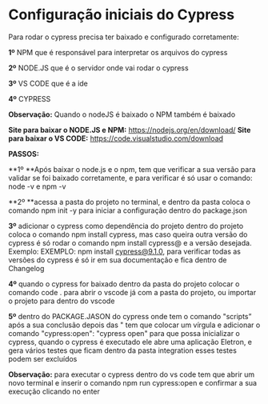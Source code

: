 # Configuração iniciais do Cypress
Para rodar o cypress precisa ter baixado e configurado corretamente:

**1º** NPM que é responsável para interpretar os arquivos do cypress

**2º** NODE.JS que é o servidor onde vai rodar o cypress

**3º** VS CODE que é a ide

**4º** CYPRESS
 
**Observação:** Quando o nodeJS é baixado o NPM também é baixado 
 
**Site para baixar o NODE.JS e NPM:** https://nodejs.org/en/download/
**Site para baixar o VS CODE:** https://code.visualstudio.com/download 

**PASSOS:**

**1º **Após baixar o node.js e o npm,  tem que verificar a sua versão para validar se foi baixado corretamente, e para verificar é só usar o comando: node -v e  npm -v 

**2º **acessa a pasta do projeto no terminal, e dentro da pasta coloca o comando npm init -y para iniciar a configuração dentro do package.json

**3º** adicionar o cypress como dependência do projeto dentro do projeto coloca o comando  npm install cypress, mas caso queira outra versão 
do cypress é só rodar o comando  npm install cypress@ e a versão desejada. Exemplo: EXEMPLO: npm install cypress@9.1.0, para verificar todas as versões do cypress é só ir em sua documentação e fica dentro de  Changelog

**4º** quando o cypress for baixado dentro da pasta do projeto colocar o comando code . para abrir o vscode já com a pasta do projeto, ou importar o projeto para dentro do vscode

**5º** dentro do PACKAGE.JASON do cypress onde tem o comando "scripts” após a sua conclusão depois das " tem que colocar um vírgula e adicionar o comando "cypress:open": "cypress open"  para que possa inicializar o cypress, quando o cypress é executado ele abre uma aplicação Eletron, e gera vários testes que ficam dentro da pasta integration esses testes podem ser excluídos 

**Observação:** para executar o cypress dentro do vs code tem que abrir um novo terminal e inserir o comando npm run cypress:open e confirmar a sua execução clicando no enter
